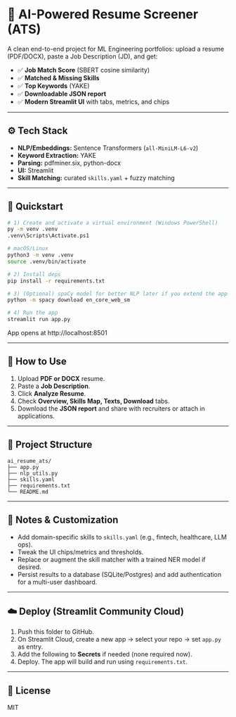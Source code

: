 
# 🧠 AI-Powered Resume Screener (ATS)

A clean end-to-end project for ML Engineering portfolios: upload a resume (PDF/DOCX), paste a Job Description (JD), and get:
- ✅ **Job Match Score** (SBERT cosine similarity)
- ✅ **Matched & Missing Skills**
- ✅ **Top Keywords** (YAKE)
- ✅ **Downloadable JSON report**
- ✅ **Modern Streamlit UI** with tabs, metrics, and chips

---

## ⚙️ Tech Stack
- **NLP/Embeddings:** Sentence Transformers (`all-MiniLM-L6-v2`)
- **Keyword Extraction:** YAKE
- **Parsing:** pdfminer.six, python-docx
- **UI:** Streamlit
- **Skill Matching:** curated `skills.yaml` + fuzzy matching

---

## 🚀 Quickstart

```bash
# 1) Create and activate a virtual environment (Windows PowerShell)
py -m venv .venv
.venv\Scripts\Activate.ps1

# macOS/Linux
python3 -m venv .venv
source .venv/bin/activate

# 2) Install deps
pip install -r requirements.txt

# 3) (Optional) spaCy model for better NLP later if you extend the app
python -m spacy download en_core_web_sm

# 4) Run the app
streamlit run app.py
```

App opens at http://localhost:8501

---

## 🧪 How to Use
1. Upload **PDF or DOCX** resume.
2. Paste a **Job Description**.
3. Click **Analyze Resume**.
4. Check **Overview, Skills Map, Texts, Download** tabs.
5. Download the **JSON report** and share with recruiters or attach in applications.

---

## 📂 Project Structure
```
ai_resume_ats/
├── app.py
├── nlp_utils.py
├── skills.yaml
├── requirements.txt
└── README.md
```

---

## 🧰 Notes & Customization
- Add domain-specific skills to `skills.yaml` (e.g., fintech, healthcare, LLM ops).
- Tweak the UI chips/metrics and thresholds.
- Replace or augment the skill matcher with a trained NER model if desired.
- Persist results to a database (SQLite/Postgres) and add authentication for a multi-user dashboard.

---

## ☁️ Deploy (Streamlit Community Cloud)
1. Push this folder to GitHub.
2. On Streamlit Cloud, create a new app → select your repo → set `app.py` as entry.
3. Add the following to **Secrets** if needed (none required now).
4. Deploy. The app will build and run using `requirements.txt`.

---

## 📄 License
MIT
